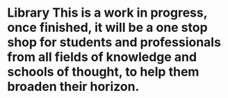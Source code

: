 # Library This is a work in progress, once finished, it will be a one stop shop for students and professionals from all fields of knowledge and schools of thought, to help them broaden their horizon.

